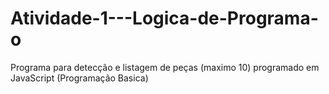 # Atividade-1---Logica-de-Programa-o

Programa para detecção e listagem de peças (maximo 10)
programado em JavaScript (Programação Basica)
